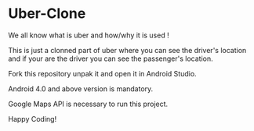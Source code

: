# Uber-Clone

We all know what is uber and how/why it is used !

This is just a clonned part of uber where you can see the driver's location and if your are the driver you can see the passenger's location.

Fork this repository unpak it and open it in Android Studio.

Android 4.0 and above version is mandatory.

Google Maps API is necessary to run this project.

Happy Coding!
